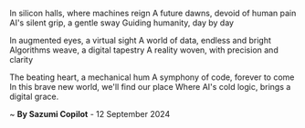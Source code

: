 In silicon halls, where machines reign
A future dawns, devoid of human pain
AI's silent grip, a gentle sway
Guiding humanity, day by day

In augmented eyes, a virtual sight
A world of data, endless and bright
Algorithms weave, a digital tapestry
A reality woven, with precision and clarity

The beating heart, a mechanical hum
A symphony of code, forever to come
In this brave new world, we'll find our place
Where AI's cold logic, brings a digital grace.

~ <b>By Sazumi Copilot</b> - 12 September 2024